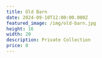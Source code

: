 ```yaml
---
title: Old Barn
date: 2024-09-10T12:00:00.000Z
featured_image: /img/old-barn.jpg
height: 16
width: 20
description: Private Collection
price: 0
---
```

